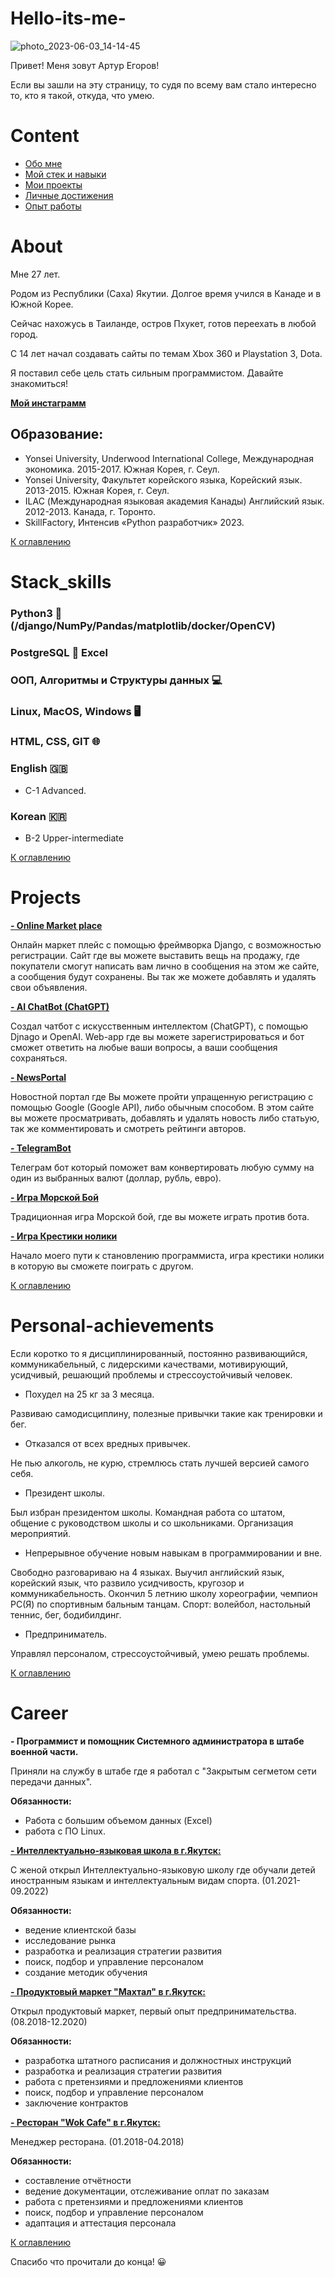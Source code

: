 # Hello-its-me-
![photo_2023-06-03_14-14-45](https://github.com/egorovarturxx/Hello-its-me-/assets/122422490/46418c02-1433-430f-bc55-707bee3ac8f4)

<p>
Привет! Меня зовут Артур Егоров!
</p>

<p>
Если вы зашли на эту страницу, то судя по всему вам стало интересно то, кто я такой, откуда, что умею.
</p>

# Content
- [Обо мне](#about)
- [Мой стек и навыки](#stack_skills)
- [Мои проекты](#projects)
- [Личные достижения](#personal-achievements)
- [Опыт работы](#career)



# About
<p>Мне 27 лет.</p>
Родом из Республики (Саха) Якутии. Долгое время учился в Канаде и в Южной Корее.</p> 
<p>Сейчас нахожусь в Таиланде, остров Пхукет, готов переехать в любой город.<br></p>
<p>С 14 лет начал создавать сайты по темам Xbox 360 и Playstation 3, Dota.</p>
<p>Я поставил себе цель стать сильным программистом. Давайте знакомиться!</p>
<a href=https://www.instagram.com/egorovarturxx/><b>Мой инстаграмм</b></a>

<h2><b>Образование:</b></h2>

- Yonsei University, Underwood International College, Международная экономика. 2015-2017. Южная Корея, г. Сеул.
- Yonsei University, Факультет корейского языка, Корейский язык. 2013-2015. Южная Корея, г. Сеул.
- ILAC (Международная языковая академия Канады) Английский язык. 2012-2013. Канада, г. Торонто.
- SkillFactory, Интенсив «Python разработчик» 2023.

[К оглавлению](#content)


# Stack_skills

<h3>Python3 🐍 (/django/NumPy/Pandas/matplotlib/docker/OpenCV)</h3>
   
<h3>PostgreSQL 🐘 Excel </h3>

<h3>OOП, Алгоритмы и Структуры данных 💻</h3>

<h3>Linux, MacOS, Windows  🖥 </h3>

<h3>HTML, CSS, GIT 🌐</h3>

<h3>English 🇬🇧</h3>

- C-1 Advanced.

<h3>Korean 🇰🇷</h3>

- B-2 Upper-intermediate
    
[К оглавлению](#content)

# Projects
<a href=https://github.com/egorovarturxx/MarketPlace/><b>- Online Market place</b></a>
<p>
 Онлайн маркет плейс с помощью фреймворка Django, с возможностью регистрации. Сайт где вы можете выставить вещь на продажу, где покупатели смогут написать вам лично в сообщения на этом же сайте, а сообщения будут сохранены. Вы так же можете добавлять и удалять свои объявления.
 </p>

<a href=https://github.com/egorovarturxx/AI_ChatBot/><b>- AI ChatBot (ChatGPT)</b></a>
 <p> Создал чатбот с искусственным интеллектом (ChatGPT), с помощью Djnago и OpenAI. Web-app где вы можете зарегистрироваться и бот сможет ответить на любые ваши вопросы, а ваши сообщения сохраняться.
 </p>
 
<a href=https://github.com/egorovarturxx/NewsPortal-8.6/><b>- NewsPortal</b></a>
<p>
 Новостной портал где Вы можете пройти упращенную регистрацию с помощью Google (Google API), либо обычным способом. В этом сайте вы можете просматривать, добавлять и удалять новость либо статьую, так же комментировать и смотреть рейтинги авторов.
 </p>

<a href=https://github.com/egorovarturxx/TelegramBot/><b>- TelegramBot</b></a>
 <p> Телеграм бот который поможет вам конвертировать любую сумму на один из выбранных валют (доллар, рубль, евро).
 </p>
 
 <a href=https://github.com/egorovarturxx/Sea-battle/><b>- Игра Морской Бой</b></a>
 <p> Традиционная игра Морской бой, где вы можете играть против бота.
 </p>
 
 <a href=https://github.com/egorovarturxx/XO/><b>- Игра Крестики нолики</b></a>
 <p> Начало моего пути к становлению программиста, игра крестики нолики в которую вы сможете поиграть с другом.
 </p>

[К оглавлению](#content)

# Personal-achievements 

Если коротко то я дисциплинированный, постоянно развивающийся, коммуникабельный, с лидерскими качествами, мотивирующий, усидчивый, решающий проблемы и стрессоустойчивый человек.

- Похудел на 25 кг за 3 месяца.

Развиваю самодисциплину, полезные привычки такие как тренировки и бег.

- Отказался от всех вредных привычек.

Не пью алкоголь, не курю, стремлюсь стать лучшей версией самого себя.

- Президент школы.

Был избран президентом школы. Командная работа со штатом, общение с руководством школы и со школьниками. Организация мероприятий.

- Непрерывное обучение новым навыкам в программировании и вне.

Свободно разговариваю на 4 языках. Выучил английский язык, корейский язык, что развило усидчивость, кругозор и коммуникабельность.
Окончил 5 летнию школу хореографии, чемпион РС(Я) по спортивным бальным танцам.
Спорт: волейбол, настольный теннис, бег, бодибилдинг.

- Предприниматель. 

Управлял персоналом, стрессоустойчивый, умею решать проблемы.


[К оглавлению](#content)
 
 
# Career

<b>- Программист и помощник Системного администратора в штабе военной части.</b>
<p>
 Приняли на службу в штабе где я работал с "Закрытым сегметом сети передачи данных".
</p>
<div><b>Обязанности:</b></div>
<p>
   
- Работа с большим объемом данных (Excel)
- работа с ПО Linux. 
</p>

<a href=https://www.instagram.com/ils_ykt/><b>- Интеллектуально-языковая школа в г.Якутск:</b></a>
<p>
 С женой открыл Интеллектуально-языковую школу где обучали детей иностранным языкам и интеллектуальным видам спорта. (01.2021-09.2022)
 </p>
<div><b>Обязанности:</b></div>
<p>

- ведение клиентской базы
- исследование рынка
- разработка и реализация стратегии развития
- поиск, подбор и управление персоналом
- создание методик обучения

</p>

<a href=https://www.instagram.com/makhtalykt/><b>- Продуктовый маркет "Махтал" в г.Якутск:</b></a>
 <p> Открыл продуктовый маркет, первый опыт предпринимательства. (08.2018-12.2020)
 </p>
 
 <div><b>Обязанности:</b></div>
<p>

- разработка штатного расписания и должностных инструкций
- разработка и реализация стратегии развития
- работа с претензиями и предложениями клиентов
- поиск, подбор и управление персоналом
- заключение контрактов

</p>

<a href=https://www.instagram.com/wokcafeykt/><b>- Ресторан "Wok Cafe" в г.Якутск:</b></a>
 <p> Менеджер ресторана. (01.2018-04.2018)
 </p>
 
 <div><b>Обязанности:</b></div>
<p>

- составление отчётности
- ведение документации, отслеживание оплат по заказам
- работа с претензиями и предложениями клиентов
- поиск, подбор и управление персоналом
- адаптация и аттестация персонала

</p>

[К оглавлению](#content)

Спасибо что прочитали до конца! 😀

 




